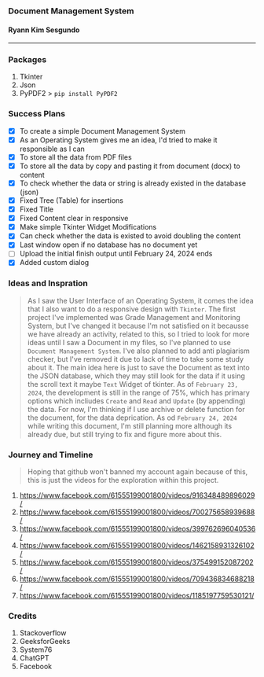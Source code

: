 ### Document Management System
#### Ryann Kim Sesgundo

---

### Packages
1. Tkinter
2. Json
3. PyPDF2 > `pip install PyPDF2`

### Success Plans
- [x] To create a simple Document Management System
- [x] As an Operating System gives me an idea, I'd tried to make it responsible as I can
- [x] To store all the data from PDF files
- [x] To store all the data by copy and pasting it from document (docx) to content
- [x] To check whether the data or string is already existed in the database (json)
- [x] Fixed Tree (Table) for insertions
- [x] Fixed Title
- [x] Fixed Content clear in responsive
- [x] Make simple Tkinter Widget Modifications
- [x] Can check whether the data is existed to avoid doubling the content
- [x] Last window open if no database has no document yet
- [ ] Upload the initial finish output until February 24, 2024 ends
- [x] Added custom dialog

### Ideas and Inspration
> As I saw the User Interface of an Operating System, it comes the idea that I also want to do a responsive design with `Tkinter`. The first project I've implemented was Grade Management and Monitoring System, but I've changed it because I'm not satisfied on it becausse we have already an activity, related to this, so I tried to look for more ideas until I saw a Document in my files, so I've planned to use `Document Management System`. I've also planned to add anti plagiarism checker, but I've removed it due to lack of time to take some study about it. The main idea here is just to save the Document as text into the JSON database, which they may still look for the data if it using the scroll text it maybe `Text` Widget of tkinter. As of `February 23, 2024`, the development is still in the range of 75%, which has primary options which incliudes `Create` and `Read` and `Update` (by appending) the data. For now, I'm thinking if I use archive or delete function for the document, for the data deprication. As od `February 24, 2024` while writing this document, I'm still planning more although its already due, but still trying to fix and figure more about this.

### Journey and Timeline
> Hoping that github won't banned my account again because of this, this is just the videos for the exploration within this project.
1. https://www.facebook.com/61555199001800/videos/916348489896029/
2. https://www.facebook.com/61555199001800/videos/700275658939688/
3. https://www.facebook.com/61555199001800/videos/399762696040536/
4. https://www.facebook.com/61555199001800/videos/1462158931326102/
5. https://www.facebook.com/61555199001800/videos/375499152087202/
6. https://www.facebook.com/61555199001800/videos/709436834688218/
7. https://www.facebook.com/61555199001800/videos/1185197759530121/

### Credits
1. Stackoverflow
2. GeeksforGeeks
3. System76
4. ChatGPT
5. Facebook